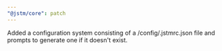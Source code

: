 ```yaml
---
"@jstm/core": patch
---
```


Added a configuration system consisting of a /config/.jstmrc.json file and prompts to generate one if it doesn't exist.
